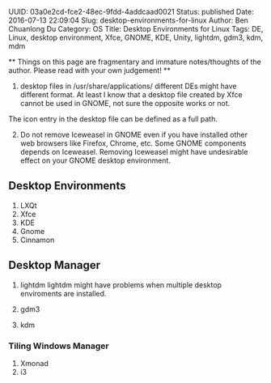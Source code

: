UUID: 03a0e2cd-fce2-48ec-9fdd-4addcaad0021
Status: published
Date: 2016-07-13 22:09:04
Slug: desktop-environments-for-linux
Author: Ben Chuanlong Du
Category: OS
Title: Desktop Environments for Linux
Tags: DE, Linux, desktop environment, Xfce, GNOME, KDE, Unity, lightdm, gdm3, kdm, mdm

**
Things on this page are fragmentary and immature notes/thoughts of the author. 
Please read with your own judgement!
**
 

1. desktop files in /usr/share/applications/
different DEs might have different format. 
At least I know that a desktop file created by Xfce cannot be used in GNOME,
not sure the opposite works or not.

The icon entry in the desktop file can be defined as a full path.

2. Do not remove Iceweasel in GNOME 
even if you have installed other web browsers like Firefox, Chrome, etc.
Some GNOME components depends on Iceweasel. 
Removing Iceweasel might have undesirable effect on your GNOME desktop environment.


## Desktop Environments

1. LXQt
1. Xfce
2. KDE
3. Gnome
4. Cinnamon

## Desktop Manager

1. lightdm
lightdm might have problems when multiple desktop enviroments are installed.

2. gdm3

3. kdm

### Tiling Windows Manager

1. Xmonad
2. i3
